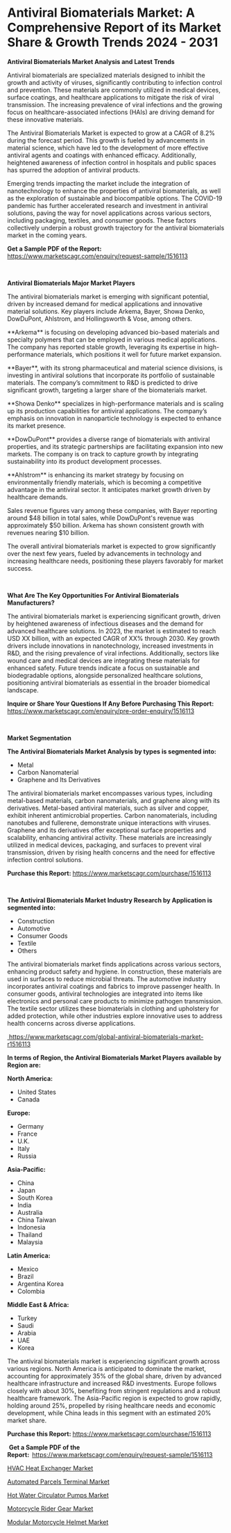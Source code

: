 <p><h1>Antiviral Biomaterials Market: A Comprehensive Report of its Market Share & Growth Trends 2024 - 2031</h1></p><p><strong>Antiviral Biomaterials Market Analysis and Latest Trends</strong></p>
<p><p>Antiviral biomaterials are specialized materials designed to inhibit the growth and activity of viruses, significantly contributing to infection control and prevention. These materials are commonly utilized in medical devices, surface coatings, and healthcare applications to mitigate the risk of viral transmission. The increasing prevalence of viral infections and the growing focus on healthcare-associated infections (HAIs) are driving demand for these innovative materials.</p><p>The Antiviral Biomaterials Market is expected to grow at a CAGR of 8.2% during the forecast period. This growth is fueled by advancements in material science, which have led to the development of more effective antiviral agents and coatings with enhanced efficacy. Additionally, heightened awareness of infection control in hospitals and public spaces has spurred the adoption of antiviral products.</p><p>Emerging trends impacting the market include the integration of nanotechnology to enhance the properties of antiviral biomaterials, as well as the exploration of sustainable and biocompatible options. The COVID-19 pandemic has further accelerated research and investment in antiviral solutions, paving the way for novel applications across various sectors, including packaging, textiles, and consumer goods. These factors collectively underpin a robust growth trajectory for the antiviral biomaterials market in the coming years.</p></p>
<p><strong>Get a Sample PDF of the Report:&nbsp;</strong> <a href="https://www.marketscagr.com/enquiry/request-sample/1516113?utm_campaign=1801&utm_medium=2&utm_source=Github&utm_content=ia&utm_term=27102024&utm_id=antiviral-biomaterials">https://www.marketscagr.com/enquiry/request-sample/1516113</a></p>
<p>&nbsp;</p>
<p><strong>Antiviral Biomaterials Major Market Players</strong></p>
<p><p>The antiviral biomaterials market is emerging with significant potential, driven by increased demand for medical applications and innovative material solutions. Key players include Arkema, Bayer, Showa Denko, DowDuPont, Ahlstrom, and Hollingsworth & Vose, among others.</p><p>**Arkema** is focusing on developing advanced bio-based materials and specialty polymers that can be employed in various medical applications. The company has reported stable growth, leveraging its expertise in high-performance materials, which positions it well for future market expansion.</p><p>**Bayer**, with its strong pharmaceutical and material science divisions, is investing in antiviral solutions that incorporate its portfolio of sustainable materials. The company’s commitment to R&D is predicted to drive significant growth, targeting a larger share of the biomaterials market.</p><p>**Showa Denko** specializes in high-performance materials and is scaling up its production capabilities for antiviral applications. The company’s emphasis on innovation in nanoparticle technology is expected to enhance its market presence.</p><p>**DowDuPont** provides a diverse range of biomaterials with antiviral properties, and its strategic partnerships are facilitating expansion into new markets. The company is on track to capture growth by integrating sustainability into its product development processes.</p><p>**Ahlstrom** is enhancing its market strategy by focusing on environmentally friendly materials, which is becoming a competitive advantage in the antiviral sector. It anticipates market growth driven by healthcare demands.</p><p>Sales revenue figures vary among these companies, with Bayer reporting around $48 billion in total sales, while DowDuPont's revenue was approximately $50 billion. Arkema has shown consistent growth with revenues nearing $10 billion.</p><p>The overall antiviral biomaterials market is expected to grow significantly over the next few years, fueled by advancements in technology and increasing healthcare needs, positioning these players favorably for market success.</p></p>
<p>&nbsp;</p>
<p><strong>What Are The Key Opportunities For Antiviral Biomaterials Manufacturers?</strong></p>
<p><p>The antiviral biomaterials market is experiencing significant growth, driven by heightened awareness of infectious diseases and the demand for advanced healthcare solutions. In 2023, the market is estimated to reach USD XX billion, with an expected CAGR of XX% through 2030. Key growth drivers include innovations in nanotechnology, increased investments in R&D, and the rising prevalence of viral infections. Additionally, sectors like wound care and medical devices are integrating these materials for enhanced safety. Future trends indicate a focus on sustainable and biodegradable options, alongside personalized healthcare solutions, positioning antiviral biomaterials as essential in the broader biomedical landscape.</p></p>
<p><strong>Inquire or Share Your Questions If Any Before Purchasing This Report:</strong> <a href="https://www.marketscagr.com/enquiry/pre-order-enquiry/1516113?utm_campaign=1801&utm_medium=2&utm_source=Github&utm_content=ia&utm_term=27102024&utm_id=antiviral-biomaterials">https://www.marketscagr.com/enquiry/pre-order-enquiry/1516113</a></p>
<p>&nbsp;</p>
<p><strong>Market Segmentation</strong></p>
<p><strong>The Antiviral Biomaterials Market Analysis by types is segmented into:</strong></p>
<p><ul><li>Metal</li><li>Carbon Nanomaterial</li><li>Graphene and Its Derivatives</li></ul></p>
<p><p>The antiviral biomaterials market encompasses various types, including metal-based materials, carbon nanomaterials, and graphene along with its derivatives. Metal-based antiviral materials, such as silver and copper, exhibit inherent antimicrobial properties. Carbon nanomaterials, including nanotubes and fullerene, demonstrate unique interactions with viruses. Graphene and its derivatives offer exceptional surface properties and scalability, enhancing antiviral activity. These materials are increasingly utilized in medical devices, packaging, and surfaces to prevent viral transmission, driven by rising health concerns and the need for effective infection control solutions.</p></p>
<p><strong>Purchase this Report:&nbsp;</strong><a href="https://www.marketscagr.com/purchase/1516113?utm_campaign=1801&utm_medium=2&utm_source=Github&utm_content=ia&utm_term=27102024&utm_id=antiviral-biomaterials">https://www.marketscagr.com/purchase/1516113</a></p>
<p>&nbsp;</p>
<p><strong>The Antiviral Biomaterials Market Industry Research by Application is segmented into:</strong></p>
<p><ul><li>Construction</li><li>Automotive</li><li>Consumer Goods</li><li>Textile</li><li>Others</li></ul></p>
<p><p>The antiviral biomaterials market finds applications across various sectors, enhancing product safety and hygiene. In construction, these materials are used in surfaces to reduce microbial threats. The automotive industry incorporates antiviral coatings and fabrics to improve passenger health. In consumer goods, antiviral technologies are integrated into items like electronics and personal care products to minimize pathogen transmission. The textile sector utilizes these biomaterials in clothing and upholstery for added protection, while other industries explore innovative uses to address health concerns across diverse applications.</p></p>
<p><a href="https://www.marketscagr.com/global-antiviral-biomaterials-market-r1516113?utm_campaign=1801&utm_medium=2&utm_source=Github&utm_content=ia&utm_term=27102024&utm_id=antiviral-biomaterials">&nbsp;https://www.marketscagr.com/global-antiviral-biomaterials-market-r1516113</a></p>
<p><strong>In terms of Region, the Antiviral Biomaterials Market Players available by Region are:</strong></p>
<p>
    <p> <strong> North America: </strong>
        <ul>
            <li>United States</li>
            <li>Canada</li>
        </ul>
        </p> 
    <p> <strong> Europe: </strong>
        <ul>
            <li>Germany</li>
            <li>France</li>
            <li>U.K.</li>
            <li>Italy</li>
            <li>Russia</li>
        </ul>
        </p> 
    <p> <strong> Asia-Pacific: </strong>
        <ul>
            <li>China</li>
            <li>Japan</li>
            <li>South Korea</li>
            <li>India</li>
            <li>Australia</li>
            <li>China Taiwan</li>
            <li>Indonesia</li>
            <li>Thailand</li>
            <li>Malaysia</li>
        </ul>
        </p> 
    <p> <strong> Latin America: </strong>
        <ul>
            <li>Mexico</li>
            <li>Brazil</li>
            <li>Argentina Korea</li>
            <li>Colombia</li>
        </ul>
        </p> 
    <p> <strong> Middle East & Africa: </strong>
        <ul>
            <li>Turkey</li>
            <li>Saudi</li>
            <li>Arabia</li>
            <li>UAE</li>
            <li>Korea</li>
        </ul>
    </p>
    </p>
<p><p>The antiviral biomaterials market is experiencing significant growth across various regions. North America is anticipated to dominate the market, accounting for approximately 35% of the global share, driven by advanced healthcare infrastructure and increased R&D investments. Europe follows closely with about 30%, benefiting from stringent regulations and a robust healthcare framework. The Asia-Pacific region is expected to grow rapidly, holding around 25%, propelled by rising healthcare needs and economic development, while China leads in this segment with an estimated 20% market share.</p></p>
<p><strong>Purchase this Report: </strong><a href="https://www.marketscagr.com/purchase/1516113?utm_campaign=1801&utm_medium=2&utm_source=Github&utm_content=ia&utm_term=27102024&utm_id=antiviral-biomaterials">https://www.marketscagr.com/purchase/1516113</a></p>
<p>&nbsp;<strong>Get a Sample PDF of the Report:&nbsp;&nbsp;</strong><a href="https://www.marketscagr.com/enquiry/request-sample/1516113?utm_campaign=1801&utm_medium=2&utm_source=Github&utm_content=ia&utm_term=27102024&utm_id=antiviral-biomaterials">https://www.marketscagr.com/enquiry/request-sample/1516113</a></p>
<p><strong></strong></p>
<p><p><a href="https://www.linkedin.com/pulse/in-depth-hvac-heat-exchanger-market-review-size-share-gfxhe?trk=public_post_embed_feed-article-content&utm_campaign=1801&utm_medium=2&utm_source=Github&utm_content=ia&utm_term=27102024&utm_id=antiviral-biomaterials">HVAC Heat Exchanger Market</a></p><p><a href="https://www.linkedin.com/pulse/global-automated-parcels-terminal-market-landscape-future-cjgke?trk=public_post_embed_feed-article-content&utm_campaign=1801&utm_medium=2&utm_source=Github&utm_content=ia&utm_term=27102024&utm_id=antiviral-biomaterials">Automated Parcels Terminal Market</a></p><p><a href="https://www.linkedin.com/pulse/hot-water-circulator-pumps-market-outlook-share-analysis-growth-9mbme?utm_campaign=1801&utm_medium=2&utm_source=Github&utm_content=ia&utm_term=27102024&utm_id=antiviral-biomaterials">Hot Water Circulator Pumps Market</a></p><p><a href="https://www.linkedin.com/pulse/motorcycle-rider-gear-market-size-growth-trends-statistics-forecasts-dn2te?utm_campaign=1801&utm_medium=2&utm_source=Github&utm_content=ia&utm_term=27102024&utm_id=antiviral-biomaterials">Motorcycle Rider Gear Market</a></p><p><a href="https://www.linkedin.com/pulse/global-modular-motorcycle-helmet-market-focus-product-type-pwfoe?trk=public_post_embed_feed-article-content&utm_campaign=1801&utm_medium=2&utm_source=Github&utm_content=ia&utm_term=27102024&utm_id=antiviral-biomaterials">Modular Motorcycle Helmet Market</a></p></p>